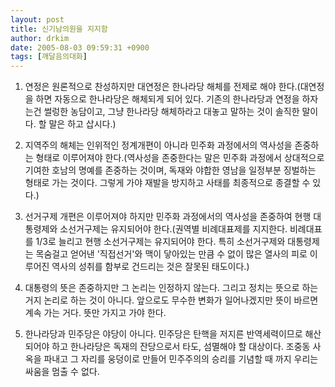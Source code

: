 ```yaml
---
layout: post
title: 신기남의원을 지지함
author: drkim
date: 2005-08-03 09:59:31 +0900
tags: [깨달음의대화]
---
```

1) 연정은 원론적으로 찬성하지만 대연정은 한나라당 해체를 전제로 해야 한다.(대연정을 하면 자동으로 한나라당은 해체되게 되어 있다. 기존의 한나라당과 연정을 하자는건 썰렁한 농담이고, 그냥 한나라당 해체하라고 대놓고 말하는 것이 솔직한 말이다. 할 말은 하고 삽시다.)
  

  
2) 지역주의 해체는 인위적인 정계개편이 아니라 민주화 과정에서의 역사성을 존중하는 형태로 이루어져야 한다.(역사성을 존중한다는 말은 민주화 과정에서 상대적으로 기여한 호남의 명예를 존중하는 것이며, 독재와 야합한 영남을 일정부분 징벌하는 형태로 가는 것이다. 그렇게 가야 재발을 방지하고 사태를 최종적으로 종결할 수 있다.)
  

  
3) 선거구제 개편은 이루어져야 하지만 민주화 과정에서의 역사성을 존중하여 현행 대통령제와 소선거구제는 유지되어야 한다.(권역별 비례대표제를 지지한다. 비례대표를 1/3로 늘리고 현행 소선거구제는 유지되어야 한다. 특히 소선거구제와 대통령제는 목숨걸고 얻어낸 '직접선거'와 맥이 닿아있는 만큼 수 없이 많은 열사의 피로 이루어진 역사의 성취를 함부로 건드리는 것은 잘못된 태도이다.)
  

  
4) 대통령의 뜻은 존중하지만 그 논리는 인정하지 않는다. 그리고 정치는 뜻으로 하는 거지 논리로 하는 것이 아니다. 앞으로도 무수한 변화가 일어나겠지만 뜻이 바르면 계속 가는 거다. 뜻만 가지고 가야 한다.
  

  
5) 한나라당과 민주당은 야당이 아니다. 민주당은 탄핵을 저지른 반역세력이므로 해산되어야 하고 한나라당은 독재의 잔당으로서 타도, 섬멸해야 할 대상이다. 조중동 사옥을 파내고 그 자리를 웅덩이로 만들어 민주주의의 승리를 기념할 때 까지 우리는 싸움을 멈출 수 없다.